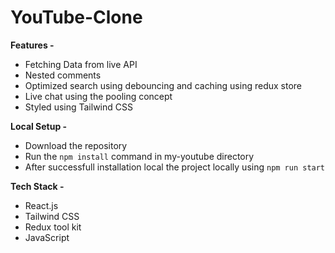# YouTube-Clone

**Features -**
- Fetching Data from live API
- Nested comments
- Optimized search using debouncing and caching using redux store
- Live chat using the pooling concept
- Styled using Tailwind CSS

**Local Setup -**
- Download the repository
- Run the `npm install` command in my-youtube directory
- After successfull installation local the project locally using `npm run start`

**Tech Stack -**
- React.js
- Tailwind CSS
- Redux tool kit
- JavaScript
